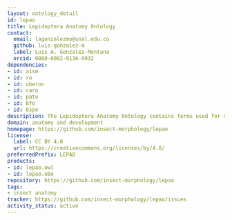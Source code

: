 ```yaml
---
layout: ontology_detail
id: lepao
title: Lepidoptera Anatomy Ontology
contact:
  email: lagonzalezmo@unal.edu.co
  github: luis-gonzalez-m
  label: Luis A. Gonzalez-Montana
  orcid: 0000-0002-9136-9932
dependencies:
- id: aism
- id: ro
- id: uberon
- id: caro
- id: pato
- id: bfo
- id: bspo
description: The Lepidoptera Anatomy Ontology contains terms used for describing the anatomy and phenotype of moths and butterflies in biodiversity research. LEPAO is developed in part by BIOfid (The Specialised Information Service Biodiversity Research).
domain: anatomy and development
homepage: https://github.com/insect-morphology/lepao
license:
  label: CC BY 4.0
  url: https://creativecommons.org/licenses/by/4.0/
preferredPrefix: LEPAO
products:
- id: lepao.owl
- id: lepao.obo
repository: https://github.com/insect-morphology/lepao
tags:
- insect anatomy
tracker: https://github.com/insect-morphology/lepao/issues
activity_status: active
---
```

